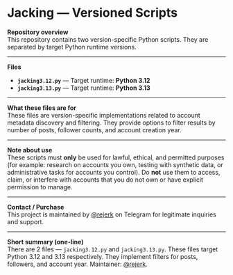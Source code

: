 # Jacking — Versioned Scripts

**Repository overview**  
This repository contains two version-specific Python scripts. They are separated by target Python runtime versions.

---

**Files**  
- **`jacking3.12.py`** — Target runtime: **Python 3.12**  
- **`jacking3.13.py`** — Target runtime: **Python 3.13**

---

**What these files are for**  
These files are version-specific implementations related to account metadata discovery and filtering. They provide options to filter results by number of posts, follower counts, and account creation year.

---

**Note about use**  
These scripts must **only** be used for lawful, ethical, and permitted purposes (for example: research on accounts you own, testing with synthetic data, or administrative tasks for accounts you control). Do **not** use them to access, claim, or interfere with accounts that you do not own or have explicit permission to manage.

---

**Contact / Purchase**  
This project is maintained by [@rejerk](https://t.me/rejerk) on Telegram for legitimate inquiries and support.

---

**Short summary (one-line)**  
There are 2 files — `jacking3.12.py` and `jacking3.13.py`. These files target Python 3.12 and 3.13 respectively. They implement filters for posts, followers, and account year. Maintainer: [@rejerk](https://t.me/rejerk).
